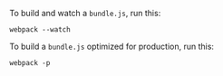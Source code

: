 To build and watch a `bundle.js`, run this:

	webpack --watch

To build a `bundle.js` optimized for production, run this:

	webpack -p
